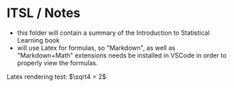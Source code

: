 # ITSL / Notes

- this folder will contain a summary of the Introduction to Statistical Learning book
- will use Latex for formulas, so "Markdown", as well as "Markdown+Math" extensions needs be installed in VSCode in order to properly view the formulas.

Latex rendering test: $\sqrt4 = 2$
